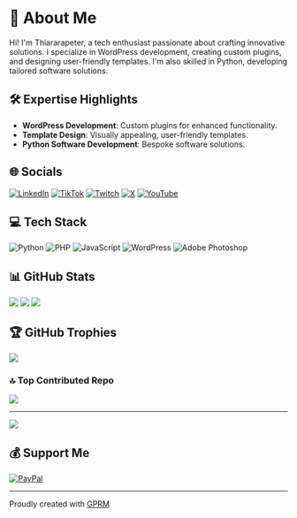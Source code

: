 # 💫 About Me
Hi! I'm Thiararapeter, a tech enthusiast passionate about crafting innovative solutions. I specialize in WordPress development, creating custom plugins, and designing user-friendly templates. I'm also skilled in Python, developing tailored software solutions.

## 🛠️ Expertise Highlights
- **WordPress Development**: Custom plugins for enhanced functionality.
- **Template Design**: Visually appealing, user-friendly templates.
- **Python Software Development**: Bespoke software solutions.

## 🌐 Socials
[![LinkedIn](https://img.shields.io/badge/LinkedIn-%230077B5.svg?logo=linkedin&logoColor=white)](https://linkedin.com/in/thiararapeter)
[![TikTok](https://img.shields.io/badge/TikTok-%23000000.svg?logo=TikTok&logoColor=white)](https://tiktok.com/@thiarara)
[![Twitch](https://img.shields.io/badge/Twitch-%239146FF.svg?logo=Twitch&logoColor=white)](https://twitch.tv/thiararapeter)
[![X](https://img.shields.io/badge/X-black.svg?logo=X&logoColor=white)](https://x.com/thiararapeter)
[![YouTube](https://img.shields.io/badge/YouTube-%23FF0000.svg?logo=YouTube&logoColor=white)](https://youtube.com/@UCG8B01F08eRJE8STS3XkINg)

## 💻 Tech Stack
![Python](https://img.shields.io/badge/python-3670A0?style=for-the-badge&logo=python&logoColor=ffdd54)
![PHP](https://img.shields.io/badge/php-%23777BB4.svg?style=for-the-badge&logo=php&logoColor=white)
![JavaScript](https://img.shields.io/badge/javascript-%23323330.svg?style=for-the-badge&logo=javascript&logoColor=%23F7DF1E)
![WordPress](https://img.shields.io/badge/WordPress-%23117AC9.svg?style=for-the-badge&logo=WordPress&logoColor=white)
![Adobe Photoshop](https://img.shields.io/badge/adobe%20photoshop-%2331A8FF.svg?style=for-the-badge&logo=adobe%20photoshop&logoColor=white)

## 📊 GitHub Stats
![](https://github-readme-stats.vercel.app/api?username=Thiararapeter&theme=radical&hide_border=false&include_all_commits=true&count_private=true)
![](https://github-readme-streak-stats.herokuapp.com/?user=Thiararapeter&theme=radical&hide_border=false)
![](https://github-readme-stats.vercel.app/api/top-langs/?username=Thiararapeter&theme=radical&hide_border=false&include_all_commits=true&count_private=true&layout=compact)

## 🏆 GitHub Trophies
![](https://github-profile-trophy.vercel.app/?username=Thiararapeter&theme=radical&no-frame=false&no-bg=true&margin-w=4)

### 🔝 Top Contributed Repo
![](https://github-contributor-stats.vercel.app/api?username=Thiararapeter&limit=5&theme=dark&combine_all_yearly_contributions=true)

---

[![](https://visitcount.itsvg.in/api?id=Thiararapeter&icon=0&color=0)](https://visitcount.itsvg.in)

## 💰 Support Me
[![PayPal](https://img.shields.io/badge/PayPal-00457C?style=for-the-badge&logo=paypal&logoColor=white)](https://paypal.me/thiararapeter)

---
Proudly created with [GPRM](https://gprm.itsvg.in)
